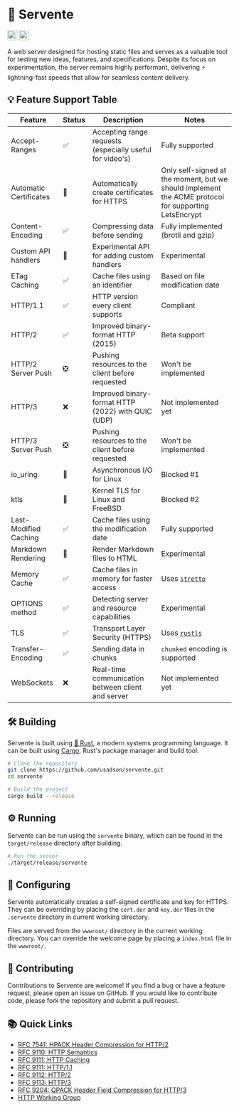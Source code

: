 # 🚀 Servente
[<img alt="GitHub Actions build status" src="https://img.shields.io/github/actions/workflow/status/usadson/servente/rust.yml?logo=Github-Actions&style=for-the-badge" height="22">](https://github.com/usadson/servente/actions/)
[<img alt="Travis CI build status" src="https://img.shields.io/github/actions/workflow/status/usadson/servente/rust.yml?logo=travis&style=for-the-badge" height="22">](https://app.travis-ci.com/github/usadson/servente)

A web server designed for hosting static files and serves as a valuable tool for
testing new ideas, features, and specifications. Despite its focus on
experimentation, the server remains highly performant, delivering
⚡ lightning-fast speeds that allow for seamless content delivery.

## 💡 Feature Support Table
| Feature                   | Status | Description                                              | Notes                                                                                                 |
| ------------------------- | ------ | -------------------------------------------------------- | ----------------------------------------------------------------------------------------------------- |
| Accept-Ranges             | ✅     | Accepting range requests (especially useful for video's) | Fully supported                                                                                       |
| Automatic Certificates    | 🤕     | Automatically create certificates for HTTPS              | Only self-signed at the moment, but we should implement the ACME protocol for supporting LetsEncrypt  |
| Content-Encoding          | ✅     | Compressing data before sending                          | Fully implemented (brotli and gzip)                                                                   |
| Custom API handlers       | 🤕     | Experimental API for adding custom handlers              | Experimental                                                                                          |
| ETag Caching              | ✅     | Cache files using an identifier                          | Based on file modification date                                                                       |
| HTTP/1.1                  | ✅     | HTTP version every client supports                       | Compliant                                                                                             |
| HTTP/2                    | ✅     | Improved binary-format HTTP (2015)                       | Beta support                                                                                          |
| HTTP/2 Server Push        | ❎     | Pushing resources to the client before requested         | Won't be implemented                                                                                  |
| HTTP/3                    | ❌     | Improved binary-format HTTP (2022) with QUIC (UDP)       | Not implemented yet                                                                                   |
| HTTP/3 Server Push        | ❎     | Pushing resources to the client before requested         | Won't be implemented                                                                                  |
| io_uring                  | 🚧     | Asynchronous I/O for Linux                               | Blocked #1                                                                                            |
| ktls                      | 🚧     | Kernel TLS for Linux and FreeBSD                         | Blocked #2                                                                                            |
| Last-Modified Caching     | ✅     | Cache files using the modification date                  | Fully supported                                                                                       |
| Markdown Rendering        | 🤕     | Render Markdown files to HTML                            | Experimental                                                                                          |
| Memory Cache              | ✅     | Cache files in memory for faster access                  | Uses [`stretto`](https://docs.rs/stretto/latest/stretto/)                                             |
| OPTIONS method            | ✅     | Detecting server and resource capabilities               | Experimental                                                                                          |
| TLS                       | ✅     | Transport Layer Security (HTTPS)                         | Uses [`rustls`](https://docs.rs/rustls/latest/rustls/)                                                |
| Transfer-Encoding         | ✅     | Sending data in chunks                                   | `chunked` encoding is supported                                                                       |
| WebSockets                | ❌     | Real-time communication between client and server        | Not implemented yet                                                                                   |


## 🛠️ Building
Servente is built using [🦀 Rust](https://www.rust-lang.org/), a modern systems
programming language. It can be built using [Cargo](https://doc.rust-lang.org/cargo/),
Rust's package manager and build tool.

```bash
# Clone the repository
git clone https://github.com/usadson/servente.git
cd servente

# Build the project
cargo build --release
```

## ⚙️ Running
Servente can be run using the `servente` binary, which can be found in the
`target/release` directory after building.

```bash
# Run the server
./target/release/servente
```

## 🏃 Configuring
Servente automatically creates a self-signed certificate and key for HTTPS. They
can be overriding by placing the `cert.der` and `key.der` files in the `.servente`
directory in current working directory.

Files are served from the `wwwroot/` directory in the current working directory.
You can override the welcome page by placing a `index.html` file in the `wwwroot/`.

## 🎁 Contributing
Contributions to Servente are welcome! If you find a bug or have a feature
request, please open an issue on GitHub. If you would like to contribute code,
please fork the repository and submit a pull request.

## 📚 Quick Links
* [RFC 7541: HPACK Header Compression for HTTP/2](https://httpwg.org/specs/rfc7541.html)
* [RFC 9110: HTTP Semantics](https://www.rfc-editor.org/rfc/rfc9110.html)
* [RFC 9111: HTTP Caching](https://www.rfc-editor.org/rfc/rfc9111.html)
* [RFC 9111: HTTP/1.1](https://www.rfc-editor.org/rfc/rfc9112.html)
* [RFC 9112: HTTP/2](https://www.rfc-editor.org/rfc/rfc9113.html)
* [RFC 9113: HTTP/3](https://www.rfc-editor.org/rfc/rfc9114.html)
* [RFC 9204: QPACK Header Field Compression for HTTP/3](https://httpwg.org/specs/rfc9204.html)
* [HTTP Working Group](https://httpwg.org/)
